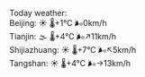 Today weather:  
Beijing: ☀️ 🌡️+1°C 🌬️0km/h  
Tianjin: 🌫  🌡️+4°C 🌬️↗11km/h  
Shijiazhuang: ☀️ 🌡️+7°C 🌬️↖5km/h  
Tangshan: ☀️ 🌡️+4°C 🌬️→13km/h  
